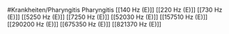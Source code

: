 #Krankheiten/Pharyngitis
Pharyngitis
[[140 Hz (E)]]
[[220 Hz (E)]]
[[730 Hz (E)]]
[[5250 Hz (E)]]
[[7250 Hz (E)]]
[[52030 Hz (E)]]
[[157510 Hz (E)]]
[[290200 Hz (E)]]
[[675350 Hz (E)]]
[[821370 Hz (E)]]